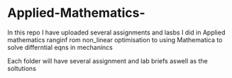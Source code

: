 # Applied-Mathematics-
In this repo I have uploaded several assignments and lasbs I did in Applied mathematics ranginf rom non_linear optimisation to using Mathematica to solve differntial eqns in mechanincs 

Each folder will have several assignment and lab briefs aswell as the soltutions

